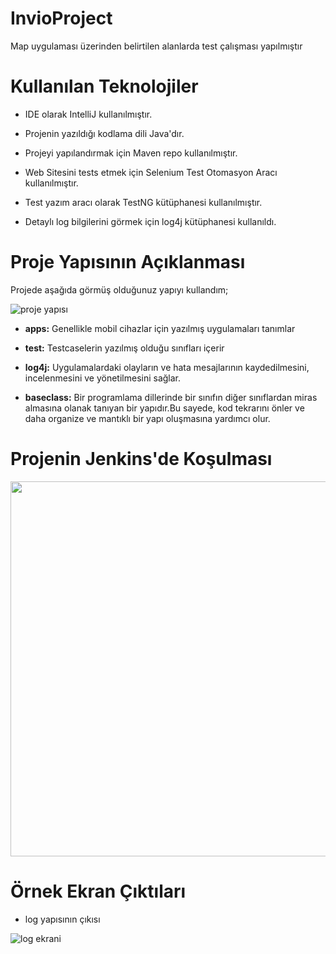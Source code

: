 # InvioProject
Map uygulaması üzerinden belirtilen alanlarda test çalışması yapılmıştır

# Kullanılan Teknolojiler
+ IDE olarak IntelliJ kullanılmıştır.  

+ Projenin yazıldığı kodlama dili Java'dır.

+ Projeyi yapılandırmak için Maven repo kullanılmıştır.

+ Web Sitesini tests etmek için Selenium Test Otomasyon Aracı kullanılmıştır.

+ Test yazım aracı olarak TestNG kütüphanesi kullanılmıştır.

+ Detaylı log bilgilerini görmek için log4j kütüphanesi kullanıldı.

# Proje Yapısının Açıklanması
Projede aşağıda görmüş olduğunuz yapıyı kullandım;

![proje yapısı](https://github.com/Yhyyzcgl/mobilTesting/blob/main/src/%C4%B1%C4%B1%C4%B1%C4%B1%C4%B1%C4%B1%C4%B1%C4%B1%C4%B1.png)


+ **apps:** Genellikle mobil cihazlar için yazılmış uygulamaları tanımlar

+ **test:** Testcaselerin yazılmış olduğu sınıfları içerir

+ **log4j:** Uygulamalardaki olayların ve hata mesajlarının kaydedilmesini, incelenmesini ve yönetilmesini sağlar.

+ **baseclass:** Bir programlama dillerinde bir sınıfın diğer sınıflardan miras almasına olanak tanıyan bir yapıdır.Bu sayede, kod tekrarını önler ve daha organize ve mantıklı bir yapı oluşmasına yardımcı olur.

# Projenin Jenkins'de Koşulması
<img src="https://github.com/Yhyyzcgl/mobilTesting/blob/main/src/rec-screen_1.gif" width="600">




# Örnek Ekran Çıktıları
+ log yapısının çıkısı

![log ekrani](https://github.com/Yhyyzcgl/mobilTesting/blob/main/src/%C4%B1nfoo.png)



